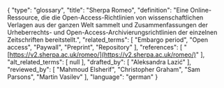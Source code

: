 {
    "type": "glossary",
    "title": "Sherpa Romeo",
    "definition": "Eine Online-Ressource, die die Open-Access-Richtlinien von wissenschaftlichen Verlagen aus der ganzen Welt sammelt und Zusammenfassungen der Urheberrechts- und Open-Access-Archivierungsrichtlinien der einzelnen Zeitschriften bereitstellt.",
    "related_terms": [
        "Embargo period",
        "Open access",
        "Paywall",
        "Preprint",
        "Repository"
    ],
    "references": [
        "[https://v2.sherpa.ac.uk/romeo/](https://v2.sherpa.ac.uk/romeo/)"
    ],
    "alt_related_terms": [
        null
    ],
    "drafted_by": [
        "Aleksandra Lazić"
    ],
    "reviewed_by": [
        "Mahmoud Elsherif",
        "Christopher Graham",
        "Sam Parsons",
        "Martin Vasilev"
    ],
    "language": "german"
}